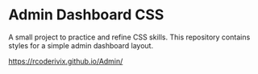 # Admin Dashboard CSS  

A small project to practice and refine CSS skills. This repository contains styles for a simple admin dashboard layout. 

https://rcoderivix.github.io/Admin/
